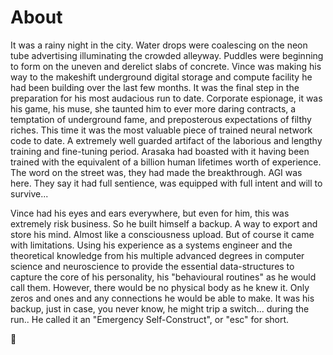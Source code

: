 # About

It was a rainy night in the city. Water drops were coalescing on the neon tube
advertising illuminating the crowded alleyway. Puddles were beginning to form on
the uneven and derelict slabs of concrete. Vince was making his way to the
makeshift underground digital storage and compute facility he had been
building over the last few months. It was the final step in the preparation for
his most audacious run to date. Corporate espionage, it was his game, his muse,
she taunted him to ever more daring contracts, a temptation of underground
fame, and preposterous expectations of filthy riches. This time it was the most
valuable piece of trained neural network code to date. A extremely well guarded
artifact of the laborious and lengthy training and fine-tuning period. Arasaka
had boasted with it having been trained with the equivalent of a billion human
lifetimes worth of experience. The word on the street was, they had made the
breakthrough. AGI was here. They say it had full sentience, was equipped with
full intent and will to survive...

Vince had his eyes and ears everywhere, but even for him, this was extremely risk
business. So he built himself a backup. A way to export and store his mind.
Almost like a consciousness upload. But of course it came with limitations.
Using his experience as a systems engineer and the theoretical knowledge from
his multiple advanced degrees in computer science and neuroscience to provide
the essential data-structures to capture the core of his personality, his
"behavioural routines" as he would call them. However, there would be no
physical body as he knew it. Only zeros and ones and any connections he would
be able to make. It was his backup, just in case, you never know, he might trip
a switch... during the run.. He called it an "Emergency Self-Construct", or
"esc" for short.

🤖

<!--
**esc/esc** is a ✨ _special_ ✨ repository because its `README.md` (this file) appears on your GitHub profile.

Here are some ideas to get you started:

- 🔭 I’m currently working on ...
- 🌱 I’m currently learning ...
- 👯 I’m looking to collaborate on ...
- 🤔 I’m looking for help with ...
- 💬 Ask me about ...
- 📫 How to reach me: ...
- 😄 Pronouns: ...
- ⚡ Fun fact: ...
-->
